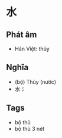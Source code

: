 # 水

## Phát âm
* Hán Việt: thủy

## Nghĩa
* (bộ) Thủy (nước)
* 水 氵

## Tags
* bộ thủ
* bộ thủ 3 nét

<script>window.HANZI_FIELD='水';</script>